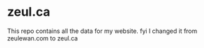 # zeul.ca
This repo contains all the data for my website.
fyi I changed it from zeulewan.com to zeul.ca